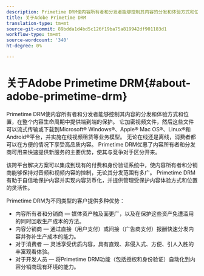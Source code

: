 ```yaml
---
description: Primetime DRM使内容所有者和分发者能够控制其内容的分发和体验方式和位置，在整个内容生命周期中提供端到端的保护。 它加密视频文件，然后这些文件可以流式传输或下载到Microsoft® Windows®、Apple® Mac OS®、Linux®和Android®平台，并实施在线视频租赁等业务模型。 无论在线还是离线，消费者都可以在方便的情况下享受高品质内容。 Primetime DRM优惠了内容所有者和分发商可用来快速提供新服务的主要优势，使其与竞争对手区分开来。
title: 关于Adobe Primetime DRM
translation-type: tm+mt
source-git-commit: 89bdda1d4bd5c126f19ba75a819942df901183d1
workflow-type: tm+mt
source-wordcount: '340'
ht-degree: 0%

---
```



# 关于Adobe Primetime DRM{#about-adobe-primetime-drm}

Primetime DRM使内容所有者和分发者能够控制其内容的分发和体验方式和位置，在整个内容生命周期中提供端到端的保护。 它加密视频文件，然后这些文件可以流式传输或下载到Microsoft® Windows®、Apple® Mac OS®、Linux®和Android®平台，并实施在线视频租赁等业务模型。 无论在线还是离线，消费者都可以在方便的情况下享受高品质内容。 Primetime DRM优惠了内容所有者和分发商可用来快速提供新服务的主要优势，使其与竞争对手区分开来。

该跨平台解决方案可以集成到现有的付费和身份验证系统中，使内容所有者和分销商能够保持对音频和视频内容的控制，无论其分发范围有多广。 Primetime DRM有助于自信地保护内容并实现内容货币化，并提供管理受保护内容体验方式和位置的灵活性。

Primetime DRM为不同类型的客户提供多种优势：

* 内容所有者和分销商 — 媒体资产触及面更广，以及在保护这些资产免遭滥用的同时回收生产成本的方法。
* 内容分销商 — 通过直接（用户支付）或间接（广告商支付）报酬快速分发内容并弥补生产成本的能力。
* 对于消费者 — 灵活享受优质内容，具有直观、非侵入式、方便、引人入胜的丰富观看体验。
* 对于开发人员 — 将Primetime DRM功能（包括授权和身份验证）自动化到内容分销商现有环境的能力。

